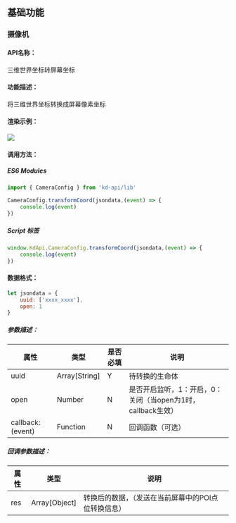 ﻿<!--
 * @Author: your name
 * @Date: 2022-3-30 14:32:54
 * @LastEditTime: 2022-04-18 17:39:20
 * @LastEditors: Please set LastEditors
 * @Description: 打开koroFileHeader查看配置 进行设置: https://github.com/OBKoro1/koro1FileHeader/wiki/%E9%85%8D%E7%BD%AE
 * @FilePath: /KD-API-DOCS/public/md/api/获取场景列表.md
-->
## 基础功能
### 摄像机

#### API名称：
三维世界坐标转屏幕坐标
#### 功能描述：

将三维世界坐标转换成屏幕像素坐标

#### 渲染示例：
![](../../image/example/三维世界坐标转屏幕坐标.webp)
#### 调用方法：

##### ES6 Modules
``` javascript
import { CameraConfig } from 'kd-api/lib'

CameraConfig.transformCoord(jsondata,(event) => {
    console.log(event)
})
```

##### Script 标签
``` javascript
window.KdApi.CameraConfig.transformCoord(jsondata,(event) => {
    console.log(event)
})
```

#### 数据格式：

```javascript
let jsondata = {
    uuid: ['xxxx_xxxx'],
    open: 1
}
```
##### 参数描述：

| 属性    | 类型            | 是否必填 | 说明      |
| ------- |---------------|------|---------|
| uuid    | Array[String] | Y   | 待转换的生命体 |
| open    | Number | N   | 是否开启监听，1：开启，0：关闭（当open为1时，callback生效） |
| callback: (event)    | Function | N   | 回调函数（可选） |

##### 回调参数描述：
| 属性    | 类型   | 说明                     |
| ------- | ------ | ------------------------ |
| res    | Array[Object] |转换后的数据，（发送在当前屏幕中的POI点位转换信息） |

